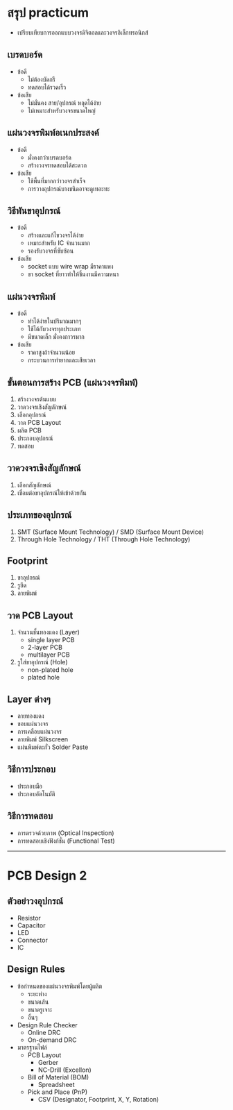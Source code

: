 # สรุป practicum

- เปรียบเทียบการออกแบบวงจรดิจิตอลและวงจรอิเล็กทรอนิกส์

## เบรดบอร์ด

- ข้อดี
  - ไม่ต้องบัดกรี
  - ทดสอบได้รวดเร็ว
- ข้อเสีย
  - ไม่มั่นคง สาย/อุปกรณ์ หลุดได้ง่าย
  - ไม่เหมาะสำหรับวงจรขนาดใหญ่
  
## แผ่นวงจรพิมพ์อเนกประสงค์
- ข้อดี
  - มั่งคงกว่าเบรดบอร์ด
  - สร้างวงจรทดสอบได้สะดวก
- ข้อเสีย
  - ใช้พื้นที่มากกว่าวงจรสำเร็จ
  - การวางอุปกรณ์บางชนิดอาจะดูเทอะทะ
  
## วิธีพันขาอุปกรณ์
- ข้อดี
  - สร้างและแก้ไขวงจรได้ง่าย
  - เหมาะสำหรับ IC จำนวนมาก
  - รองรับวงจรที่ซับซ้อน
- ข้อเสีย
  - socket แบบ wire wrap มีราคาแพง
  - ขา socket ที่ยาวทำให้ชิ้นงานมีความหนา
  
## แผ่นวงจรพิมพ์
- ข้อดี
  - ทำได้ง่ายในปริมาณมากๆ
  - ใช้ได้กับวงจรทุกประเภท
  - มีขนาดเล็ก มั่งคงถาวรมาก
- ข้อเสีย
  - ราคาสูงถ้าจำนวนน้อย
  - กระบวนการทำยากและเสียเวลา



## ขั้นตอนการสร้าง PCB (แผ่นวงจรพิมพ์)

1. สร้างวงจรต้นแบบ
2. วาดวงจรเชิงสัญลักษณ์
3. เลือกอุปกรณ์
4. วาด PCB Layout
5. ผลิต PCB
6. ประกอบอุปกรณ์
7. ทดสอบ

## วาดวงจรเชิงสัญลักษณ์

1. เลือกสัญลักษณ์
2. เชื่อมต่อขาอุปกรณ์ให้เข้าด้วยกัน

## ประเภทของอุปกรณ์

1. SMT (Surface Mount Technology) / SMD (Surface Mount Device)
2. Through Hole Technology / THT (Through Hole Technology)

## Footprint

1. ขาอุปกรณ์
2. รูยึด
3. ลายพิมพ์

## วาด PCB Layout

1. จำนวนชั้นทองแดง (Layer)
    - single layer PCB
    - 2-layer PCB
    - multilayer PCB
2. รูใส่ขาอุปกรณ์ (Hole)
    - non-plated hole
    - plated hole

## Layer ต่างๆ

- ลายทองแดง
- ขอบแผ่นวงจร
- การเคลือบแผ่นวงจร
- ลายพิมพ์ Silkscreen
- แผ่นพิมพ์ตะกั่ว Solder Paste

## วิธีการประกอบ 

- ประกอบมือ
- ประกอบอัตโนมัติ

## วิธีการทดสอบ

- การตรวจด้วยภาพ (Optical Inspection)
- การทดสอบเชิงฟังก์ชั่น (Functional Test)

---
# PCB Design 2

## ตัวอย่าวงอุปกรณ์

- Resistor
- Capacitor
- LED
- Connector
- IC

## Design Rules

- ข้อกำหนดของแผ่นวงจรพิมพ์โดยผู้ผลิต
  - ระยะห่าง
  - ขนาดเส้น
  - ขนาดรูเจาะ
  - อื่นๆ
- Design Rule Checker
  - Online DRC
  - On-demand DRC
- มาตรฐานไฟล์
  - PCB Layout
    - Gerber
    - NC-Drill (Excellon)
  - Bill of Material (BOM)
    - Spreadsheet
  - Pick and Place (PnP)
    - CSV (Designator, Footprint, X, Y, Rotation)